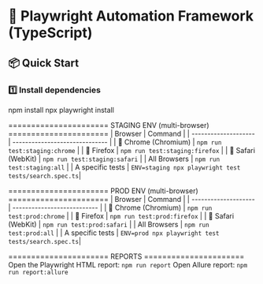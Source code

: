 # 🚀 Playwright Automation Framework (TypeScript)

## 📦 Quick Start

### 1️⃣ Install dependencies
npm install
npx playwright install

====================== STAGING ENV (multi-browser) ======================
| Browser              | Command                        |
| -------------------- | ------------------------------ |
| 🧭 Chrome (Chromium) | `npm run test:staging:chrome`  |
| 🦊 Firefox           | `npm run test:staging:firefox` |
| 🍏 Safari (WebKit)   | `npm run test:staging:safari`  |
| All Browsers         | `npm run test:staging:all`     |
| A specific tests     | `ENV=staging npx playwright test tests/search.spec.ts`|


====================== PROD ENV (multi-browser) ======================
| Browser              | Command                     |
| -------------------- | --------------------------- |
| 🧭 Chrome (Chromium) | `npm run test:prod:chrome`  |
| 🦊 Firefox           | `npm run test:prod:firefox` |
| 🍏 Safari (WebKit)   | `npm run test:prod:safari`  |
| All Browsers         | `npm run test:prod:all`     |
| A specific tests     | `ENV=prod npx playwright test tests/search.spec.ts`|

====================== REPORTS ======================
Open the Playwright HTML report: `npm run report`
Open Allure report: `npm run report:allure`

